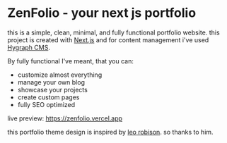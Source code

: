 # ZenFolio - your next js portfolio

this is a simple, clean, minimal, and fully functional portfolio website. this project is created with [Next.js](https://nextjs.org/) and for content management i've used [Hygraph CMS](https://hygraph.com).

By fully functional I've meant, that you can:

- customize almost everything
- manage your own blog
- showcase your projects
- create custom pages
- fully SEO optimized

live preview: https://zenfolio.vercel.app

this portfolio theme design is inspired by [leo robison](https://leerob.io). so thanks to him.
